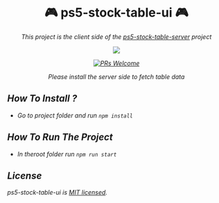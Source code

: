 <div align="center">

# 🎮  ps5-stock-table-ui 🎮 

<i>This project is the client side of the [ps5-stock-table-server](https://github.com/SafaElmali/ps5-stock-table-server) project<br>
  
![](https://user-images.githubusercontent.com/17435062/107844119-dd221680-6de1-11eb-8286-a610de6703e1.png) 

[![PRs Welcome](https://img.shields.io/badge/PRs-welcome-brightgreen.svg?style=flat-square)](http://makeapullrequest.com)
  
<i>Please install the server side to fetch table data</i>

</div>

## How To Install ? 

- Go to project folder and run ```npm install``` 

## How To Run The Project

- In theroot folder run ```npm run start```

## License

ps5-stock-table-ui is [MIT licensed](./LICENSE).
